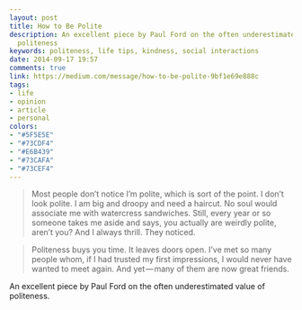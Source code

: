 ```yaml
---
layout: post
title: How to Be Polite
description: An excellent piece by Paul Ford on the often underestimated value of
  politeness
keywords: politeness, life tips, kindness, social interactions
date: 2014-09-17 19:57
comments: true
link: https://medium.com/message/how-to-be-polite-9bf1e69e888c
tags:
- life
- opinion
- article
- personal
colors:
- "#5F5E5E"
- "#73CDF4"
- "#E6B439"
- "#73CAFA"
- "#73CEF4"
---
```


> Most people don’t notice I’m polite, which is sort of the point. I don’t look polite. I am big and droopy and need a haircut. No soul would associate me with watercress sandwiches. Still, every year or so someone takes me aside and says, you actually are weirdly polite, aren’t you? And I always thrill. They noticed.

> Politeness buys you time. It leaves doors open. I’ve met so many people whom, if I had trusted my first impressions, I would never have wanted to meet again. And yet — many of them are now great friends.

An excellent piece by Paul Ford on the often underestimated value of politeness.
